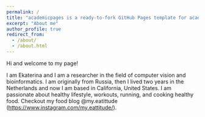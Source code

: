 ```yaml
---
permalink: /
title: "academicpages is a ready-to-fork GitHub Pages template for academic personal websites"
excerpt: "About me"
author_profile: true
redirect_from: 
  - /about/
  - /about.html
---
```


Hi and welcome to my page! 

I am Ekaterina and I am a researcher in the field of computer vision and bioinformatics. I am originally from Russia, then I lived two years in the Netherlands and now I am based in California, United States. I am passionate about healthy lifestyle, workouts, running, and cooking healthy food. Checkout my food blog @my.eatittude (https://www.instagram.com/my.eattitude/).
